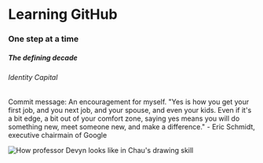 # Learning GitHub
### One step at a time
##### The defining decade
###### Identity Capital
Commit message: An encouragement for myself. 
"Yes is how you get your first job, and you next job, and your spouse, and even your kids.
Even if it's a bit edge, a bit out of your comfort zone, saying yes means you will do something new, meet someone new, and make a difference."  - Eric Schmidt, executive chairmain of Google
                                                                    
![How professor Devyn looks like in Chau's drawing skill](https://github.com/NgocChauNguyen-CPP/skills-communicate-using-markdown/assets/143152721/42d583d4-8192-4ba7-b0ea-6f76d8e1c34b)
